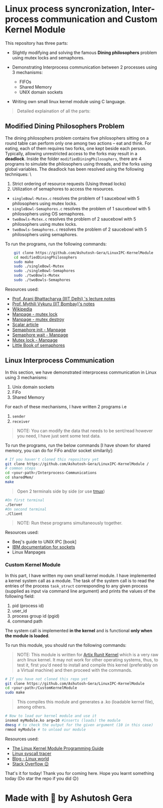 # Linux process syncronization, Inter-process communication and Custom Kernel Module

This repository has three parts:

* Slightly modifying and solving the famous **Dining philosophers** problem using mutex locks and semaphores.
* Demonstrating Interprocess communication between 2 processes using 3 mechanisms:
  
  * FIFOs
  * Shared Memory
  * UNIX domain sockets
  
* Writing own small linux kernel module using C language.

> Detailed explaination of all the parts:
  
## Modified Dining Philosophers Problem

The dining philosophers problem contains five philosophers sitting on a round
table can perform only one among two actions – eat and think. For eating, each
of them requires two forks, one kept beside each person. Typically, allowing
unrestricted access to the forks may result in a **deadlock**.
Inside the folder `modifiedDiningPhilosophers`, there are 4 programs to simulate the philosophers using threads, and the forks using global variables. The deadlock has been resolved using the following techniques: \

1. Strict ordering of resource requests (Using thread locks)
2. Utilization of semaphores to access the resources.

* `singleBowl-Mutex.c` resolves the problem of 1 saucebowl with 5 philosophers using mutex locks.
* `singleBowl-Semaphores.c` resolves the problem of 1 saucebowl with 5 philosophers using OS semaphores.
* `twoBowls-Mutex.c` resolves the problem of 2 saucebowl with 5 philosophers using mutex locks.
* `twoBowls-Semaphores.c` resolves the problem of 2 saucebowl with 5 philosophers using semaphores.

To run the programs, run the following commands:

``` bash
    git clone https://github.com/Ashutosh-Gera/LinuxIPC-KernelModule
    cd modifiedDiningPhilosophers
    sudo make
    sudo ./singleBowl-Mutex
    sudo ./singleBowl-Semaphores
    sudo ./twoBowls-Mutex
    sudo ./twoBowls-Semaphores
```

Resources used:

* [Prof. Arani Bhattacharya (IIIT Delhi) 's lecture notes](https://faculty.iiitd.ac.in/~arani/teaching/teaching_cse231/)
* [Prof. Mythili Vykuru (IIT Bombay)'s notes](https://www.cse.iitb.ac.in/~mythili/os/)
* [Wikipedia](https://en.wikipedia.org/wiki/Dining_philosophers_problem)
* [Manpage - mutex lock](https://man7.org/linux/man-pages/man3/pthread_mutex_lock.3p.html)
* [Manpage - mutex destroy](https://man7.org/linux/man-pages/man3/pthread_mutex_destroy.3p.html)
* [Scalar article](https://www.scaler.com/topics/operating-system/dining-philosophers-problem-in-os/)
* [Semaphore init - Manpage](https://man7.org/linux/man-pages/man3/sem_init.3.html)
* [Semaphore wait - Manpage](https://man7.org/linux/man-pages/man3/sem_wait.3.html)
* [Mutex lock - Manpage](https://man7.org/linux/man-pages/man3/pthread_mutex_lock.3p.html)
* [Little Book of semaphores](https://www.cse.iitb.ac.in/~mythili/os/references/LittleBookOfSemaphores.pdf)


## Linux Interprocess Communication

In this section, we have demonstrated interprocess communication in Linux using 3 mechanisms:

1. Unix domain sockets
2. FiFo
3. Shared Memory

For each of these mechanisms, I have written 2 programs i.e 

1. `sender`
2. `receiver`

> NOTE: You can modify the data that needs to be sent/read however you need, I have just sent some test data.

To run the programs, run the below commands [I have shown for shared memory, you can do for FiFo and/or socket similarily]:

``` bash
# If you haven't cloned this repository yet
git clone https://github.com/Ashutosh-Gera/LinuxIPC-KernelModule /
# common steps
cd <your-path>/Interprocess-Communications
cd sharedMem/
make
```

 > Open 2 terminals side by side (or use [tmux](https://github.com/tmux/tmux/wiki))

``` bash
#On first terminal
./Server
#On second terminal
./Client
```

> NOTE: Run these programs simultaneously together.

Resources used:

* Beej's guide to UNIX IPC [book]
* [IBM documentation for sockets](https://www.ibm.com/docs/en/ztpf/1.1.0.15?topic=considerations-unix-domain-sockets)
* Linux Manpages

### Custom Kernel Module

In this part, I have written my own small kernel module. I have implemented a kernel system call as a module. The task of the system call
is to read the entries of the process `task_struct` corresponding to any
given process (supplied as input via command line argument) and prints the values of the following field:

1. pid (process id)
2. user_id
3. process group id (pgid)
4. command path

The system call is implemented **in the kernel** and is functional **only when the module is loaded**.

To run this module, you should run the following commands:

> NOTE: This module is written for [Artix Runit Kernel](https://artixlinux.org/download.php#:~:text=15%3A20%3A10-,artix%2Dbase%2Drunit%2D20230605%2Dx86_64.iso,-792%20MB) which is a very raw arch linux kernel. It may not work for other operating systems, thus, to test it, first you'd need to install and compile this kernel (preferably on a Virtual machine) and then proceed with the commands.

``` bash
# If you have not cloned this repo yet
git clone https://github.com/Ashutosh-Gera/LinuxIPC-KernelModule
cd <your-path>/CustomKernelModule
sudo make
```
> This compiles this module and generates a .ko (loadable kernel file), among others.

``` bash
# Now to load our kernel module and use it
insmod myModule.ko arg=10 #inserts (loads) the module
dmesg # to check the output for the given argument (10 in this case)
rmmod myModule # to unload our module
```

Resources used:

* [The Linux Kernel Module Programming Guide](https://sysprog21.github.io/lkmpg/#system-calls)
* [Linux syscall tracer](https://strace.io/)
* [Blog - Linux world](https://tuxthink.blogspot.com/2012/07/module-to-find-task-from-its-pid.html)
* [Stack Overflow :wink:](https://stackoverflow.com/questions/8547332/efficient-way-to-find-task-struct-by-pid)


That's it for today! Thank you for coming here. Hope you learnt something today (Do star the repo if you did :wink:)

# Made with :blue_heart: by Ashutosh Gera